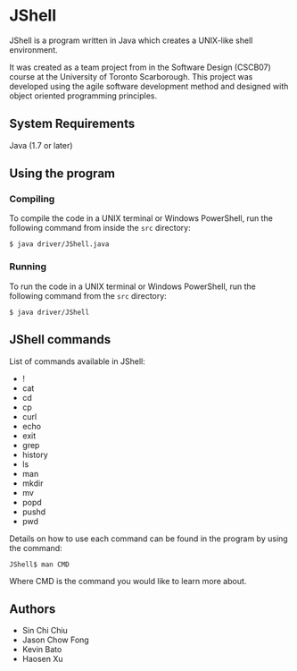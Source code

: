 # JShell

JShell is a program written in Java which creates a UNIX-like shell environment.

It was created as a team project from in the Software Design (CSCB07) course at the University of Toronto Scarborough.
This project was developed using the agile software development method and designed with object oriented programming principles.

## System Requirements
Java (1.7 or later)

## Using the program

### Compiling
To compile the code in a UNIX terminal or Windows PowerShell, run the following command from inside the ```src``` directory:
```
$ java driver/JShell.java
```

### Running
To run the code in a UNIX terminal or Windows PowerShell, run the following command from the ```src``` directory:
```
$ java driver/JShell
```

## JShell commands
List of commands available in JShell:
* !
* cat
* cd
* cp
* curl
* echo
* exit
* grep
* history
* ls
* man
* mkdir
* mv
* popd
* pushd
* pwd

Details on how to use each command can be found in the program by using the command:
```
JShell$ man CMD
```
Where CMD is the command you would like to learn more about.

## Authors
* Sin Chi Chiu
* Jason Chow Fong
* Kevin Bato
* Haosen Xu
